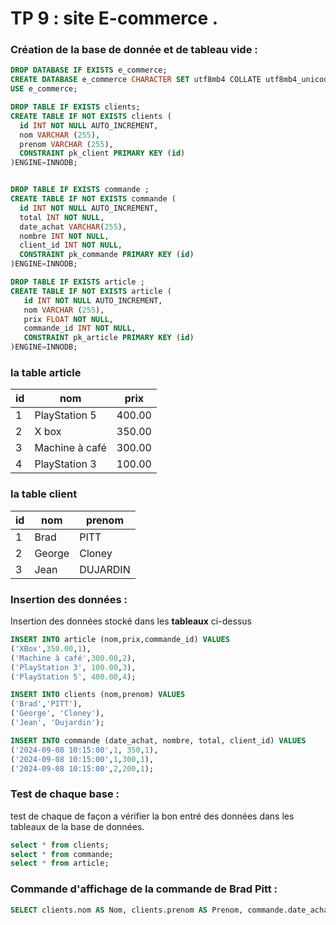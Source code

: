 # TP 9 : site E-commerce .

### Création de la base de donnée et de tableau vide :
```SQL
DROP DATABASE IF EXISTS e_commerce;
CREATE DATABASE e_commerce CHARACTER SET utf8mb4 COLLATE utf8mb4_unicode_ci;
USE e_commerce;

DROP TABLE IF EXISTS clients;
CREATE TABLE IF NOT EXISTS clients (
  id INT NOT NULL AUTO_INCREMENT,
  nom VARCHAR (255),
  prenom VARCHAR (255),
  CONSTRAINT pk_client PRIMARY KEY (id)
)ENGINE=INNODB;


DROP TABLE IF EXISTS commande ;
CREATE TABLE IF NOT EXISTS commande (
  id INT NOT NULL AUTO_INCREMENT,
  total INT NOT NULL,
  date_achat VARCHAR(255),
  nombre INT NOT NULL,
  client_id INT NOT NULL,
  CONSTRAINT pk_commande PRIMARY KEY (id)
)ENGINE=INNODB;

DROP TABLE IF EXISTS article ;
CREATE TABLE IF NOT EXISTS article (
   id INT NOT NULL AUTO_INCREMENT,
   nom VARCHAR (255),
   prix FLOAT NOT NULL,
   commande_id INT NOT NULL,
   CONSTRAINT pk_article PRIMARY KEY (id)
)ENGINE=INNODB;
```

### la table article
| id | nom | prix | 
|----|---|---|
| 1 | PlayStation 5 | 400.00 |
| 2 | X box | 350.00 |
| 3 | Machine à café | 300.00 |
| 4 | PlayStation 3 | 100.00 |
### la table client
| id | nom | prenom | 
|----|---|---|
| 1 | Brad | PITT |
| 2 | George | Cloney |
| 3 | Jean | DUJARDIN |
### Insertion des données :
Insertion des données stocké dans les **tableaux** ci-dessus
```SQL
INSERT INTO article (nom,prix,commande_id) VALUES
('XBox',350.00,1),
('Machine à café',300.00,2),
('PlayStation 3', 100.00,3),
('PlayStation 5', 400.00,4);

INSERT INTO clients (nom,prenom) VALUES
('Brad','PITT'),
('George', 'Cloney'),
('Jean', 'Dujardin');

INSERT INTO commande (date_achat, nombre, total, client_id) VALUES
('2024-09-08 10:15:00',1, 350,1),
('2024-09-08 10:15:00',1,300,1),
('2024-09-08 10:15:00',2,200,1);
```

### Test de chaque base :
test de chaque de façon a vérifier la bon entré des données dans les tableaux de la base de données.
```SQL
select * from clients;
select * from commande;
select * from article;
```

### Commande d'affichage de la commande de Brad Pitt :
```SQL
SELECT clients.nom AS Nom, clients.prenom AS Prenom, commande.date_achat AS date_achat, article.nom AS Nom, article.prix AS Prix, commande.nombre AS nombre, commande.total AS total FROM commande  INNER JOIN clients ON commande.client_id = clients.id  INNER JOIN article ON commande.id = article.commande_id; 
```
